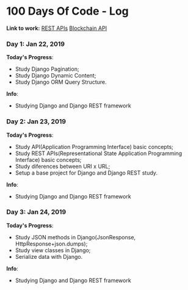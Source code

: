 # 100 Days Of Code - Log

**Link to work:**
[REST APIs](https://github.com/silva-matheus/blockchain)
[Blockchain API](https://github.com/silva-matheus/blockchain)

### Day 1: Jan 22, 2019

**Today's Progress**:
- Study Django Pagination;
- Study Django Dynamic Content;
- Study Django ORM Query Structure.

**Info**:
- Studying Django and Django REST framework

### Day 2: Jan 23, 2019

**Today's Progress**:
- Study API(Application Programming Interface) basic concepts;
- Study REST APIs(Representational State Application Programming Interface) basic concepts;
- Study diferences between URI x URL;
- Setup a base project for Django and Django REST study.

**Info**:
- Studying Django and Django REST framework

### Day 3: Jan 24, 2019

**Today's Progress**:
- Study JSON methods in Django(JsonResponse, HttpResponse+json.dumps);
- Study view classes in Django;
- Serialize data with Django.


**Info**:
- Studying Django and Django REST framework